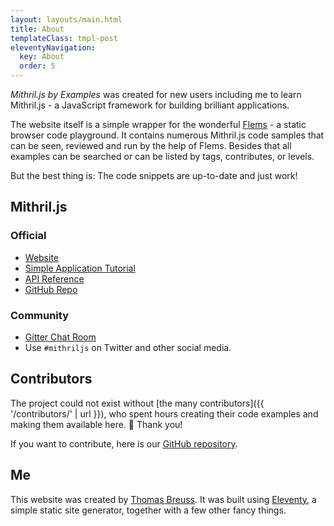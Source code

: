 ```yaml
---
layout: layouts/main.html
title: About
templateClass: tmpl-post
eleventyNavigation:
  key: About
  order: 5
---
```


*Mithril.js by Examples* was created for new users including me to learn Mithril.js - a JavaScript framework for building brilliant applications.

The website itself is a simple wrapper for the wonderful [Flems](https://flems.io) - a static browser code playground.
It contains numerous Mithril.js code samples that can be seen, reviewed and run by the help of Flems.
Besides that all examples can be searched or can be listed by tags, contributes, or levels.

But the best thing is: The code snippets are up-to-date and just work!


## Mithril.js

### Official

- [Website](https://mithril.js.org)
- [Simple Application Tutorial](https://mithril.js.org/simple-application.html)
- [API Reference](https://mithril.js.org/api.html)
- [GitHub Repo](https://github.com/MithrilJS/mithril.js)

### Community

- [Gitter Chat Room](https://gitter.im/mithriljs/mithril.js)
- Use `#mithriljs` on Twitter and other social media.

## Contributors

The project could not exist without [the many contributors]({{ '/contributors/' | url }}), who spent hours creating their code examples and making them available here. 🙏 Thank you!

If you want to contribute, here is our [GitHub repository](https://github.com/tbreuss/mithril-by-examples).

## Me

This website was created by [Thomas Breuss](https://github.com/tbreuss).
It was built using [Eleventy](https://www.11ty.dev), a simple static site generator, together with a few other fancy things.
